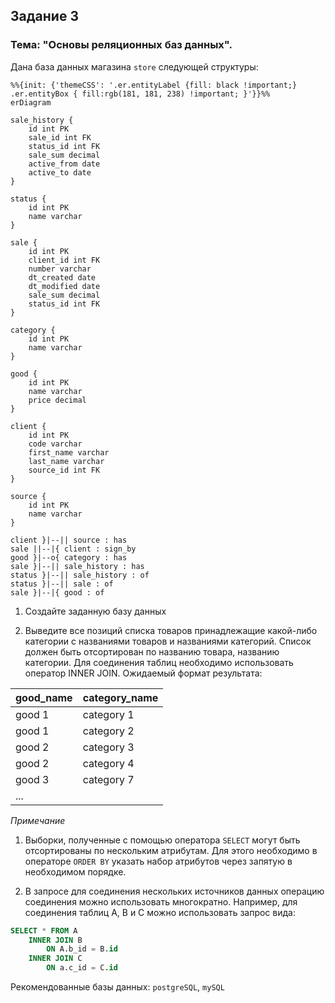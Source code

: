 ## Задание 3

### Тема: "Основы реляционных баз данных".

Дана база данных магазина `store` следующей структуры:

```mermaid
%%{init: {'themeCSS': '.er.entityLabel {fill: black !important;} .er.entityBox { fill:rgb(181, 181, 238) !important; }'}}%%
erDiagram

sale_history {
    id int PK
    sale_id int FK
    status_id int FK
    sale_sum decimal 
    active_from date
    active_to date
}

status {
    id int PK
    name varchar
}

sale {
    id int PK
    client_id int FK
    number varchar
    dt_created date
    dt_modified date
    sale_sum decimal
    status_id int FK
}

category {
    id int PK
    name varchar
}

good {
    id int PK
    name varchar
    price decimal
}

client {
    id int PK
    code varchar
    first_name varchar
    last_name varchar
    source_id int FK
}

source {
    id int PK
    name varchar
}

client }|--|| source : has
sale ||--|{ client : sign_by
good }|--o{ category : has
sale }|--|| sale_history : has
status }|--|| sale_history : of
status }|--|| sale : of
sale }|--|{ good : of
```

1. Создайте заданную базу данных

2. Выведите все позиций списка товаров принадлежащие какой-либо категории с названиями товаров и названиями категорий. Список должен быть отсортирован по названию товара, названию категории. Для соединения таблиц необходимо использовать оператор INNER JOIN. Ожидаемый формат результата:


| good_name | category_name |
| ----       | ----          |
| good 1    | category 1    |
| good 1    | category 2    |
| good 2    | category 3    |
| good 2    | category 4    |
| good 3    | category 7    |
| ... ||



*Примечание*

1. Выборки, полученные с помощью оператора `SELECT` могут быть отсортированы по нескольким атрибутам. Для этого необходимо в операторе `ORDER BY` указать набор атрибутов через запятую в необходимом порядке.

2. В запросе для соединения нескольких источников данных операцию соединения можно использовать многократно. Например, для соединения таблиц A, B и C можно использовать запрос вида:

``` SQL
SELECT * FROM A
    INNER JOIN B
        ON A.b_id = B.id
    INNER JOIN C
        ON a.c_id = C.id
```

Рекомендованные базы данных: `postgreSQL`, `mySQL`